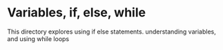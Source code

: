 # Variables, if, else, while
This directory explores using if else statements. understanding variables, and using while loops
